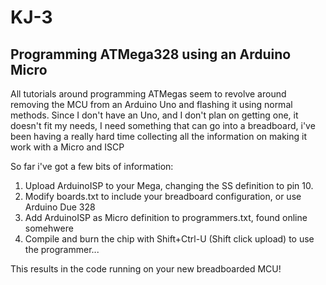 KJ-3
====
Programming ATMega328 using an Arduino Micro
--------------------------------------------

All tutorials around programming ATMegas seem to revolve around removing the MCU from
an Arduino Uno and flashing it using normal methods. Since I don't have an Uno, and I
don't plan on getting one, it doesn't fit my needs, I need something that can go into
a breadboard, i've been having a really hard time collecting all the information on
making it work with a Micro and ISCP

So far i've got a few bits of information:

1. Upload ArduinoISP to your Mega, changing the SS definition to pin 10.
1. Modify boards.txt to include your breadboard configuration, or use Arduino Due 328
1. Add ArduinoISP as Micro definition to programmers.txt, found online somehwere
1. Compile and burn the chip with Shift+Ctrl-U (Shift click upload) to use the programmer...

This results in the code running on your new breadboarded MCU!